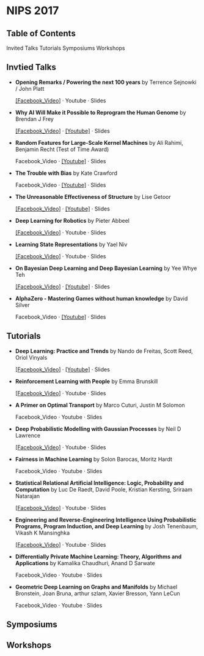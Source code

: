 # NIPS 2017


## Table of Contents
Invited Talks
Tutorials
Symposiums
Workshops

## Invtied Talks
- **Opening Remarks / Powering the next 100 years** by Terrence Sejnowki / John Platt
  
  [[Facebook_Video]](https://www.facebook.com/nipsfoundation/videos/1552610871496813/) · Youtube · Slides

- **Why AI Will Make it Possible to Reprogram the Human Genome** by Brendan J Frey

  [[Facebook_Video]](https://www.facebook.com/nipsfoundation/videos/1553236368100930/) · [[Youtube]](https://www.youtube.com/watch?v=QJLQBSQJEus) · Slides

- **Random Features for Large-Scale Kernel Machines** by Ali Rahimi, Benjamin Recht (Test of Time Award)
  
  Facebook_Video · [[Youtube]](https://www.youtube.com/watch?v=Qi1Yry33TQE) · Slides

- **The Trouble with Bias** by Kate Crawford
  
  Facebook_Video · [[Youtube]](https://www.youtube.com/watch?v=6Uao14eIyGc) · Slides

- **The Unreasonable Effectiveness of Structure** by Lise Getoor
  
  [[Facebook_Video]](https://www.facebook.com/nipsfoundation/videos/1554329184658315/) · [[Youtube]](https://www.youtube.com/watch?v=t4k5LKCpboc) · Slides

- **Deep Learning for Robotics** by Pieter Abbeel
  
  [[Facebook_Video]](https://www.facebook.com/nipsfoundation/videos/1554594181298482/) · Youtube · Slides

- **Learning State Representations** by Yael Niv
  
  [[Facebook_Video]](https://www.facebook.com/nipsfoundation/videos/1555427447881822/) · Youtube · Slides

- **On Bayesian Deep Learning and Deep Bayesian Learning** by Yee Whye Teh
  
  [[Facebook_Video]](https://www.facebook.com/nipsfoundation/videos/1555493854541848/) · [[Youtube]](https://www.youtube.com/watch?v=YJnddoa8sHk) · Slides

- **AlphaZero - Mastering Games without human knowledge** by David Silver
  
  Facebook_Video · [[Youtube]](https://www.youtube.com/watch?v=A3ekFcZ3KNw) · Slides


## Tutorials

- **Deep Learning: Practice and Trends** by Nando de Freitas, Scott Reed, Oriol Vinyals
  
  [[Facebook_Video]](https://www.facebook.com/nipsfoundation/videos/1552060484885185/) · [[Youtube]](https://www.youtube.com/watch?v=YJnddoa8sHk) · Slides

- **Reinforcement Learning with People** by Emma Brunskill
  
  [[Facebook_Video]](https://www.facebook.com/nipsfoundation/videos/1555771847847382/) · Youtube · Slides

- **A Primer on Optimal Transport** by Marco Cuturi, Justin M Solomon
  
  Facebook_Video · Youtube · Slides

- **Deep Probabilistic Modelling with Gaussian Processes** by Neil D Lawrence
  
  [[Facebook_Video]](https://www.facebook.com/nipsfoundation/videos/1552223308202236/) · Youtube · Slides

- **Fairness in Machine Learning** by Solon Barocas, Moritz Hardt
  
  Facebook_Video · Youtube · Slides

- **Statistical Relational Artificial Intelligence: Logic, Probability and Computation** by Luc De Raedt, David Poole, Kristian Kersting, Sriraam Natarajan
  
  [[Facebook_Video]](https://www.facebook.com/nipsfoundation/videos/1552222671535633/) · Youtube · Slides

- **Engineering and Reverse-Engineering Intelligence Using Probabilistic Programs, Program Induction, and Deep Learning** by Josh Tenenbaum, Vikash K Mansinghka
  
  [[Facebook_Video]](https://www.facebook.com/nipsfoundation/videos/1552446408179926/) · Youtube · Slides

- **Differentially Private Machine Learning: Theory, Algorithms and Applications** by Kamalika Chaudhuri, Anand D Sarwate
  
  Facebook_Video · Youtube · Slides

- **Geometric Deep Learning on Graphs and Manifolds** by Michael Bronstein, Joan Bruna, arthur szlam, Xavier Bresson, Yann LeCun
  
  Facebook_Video · Youtube · Slides

## Symposiums

## Workshops
